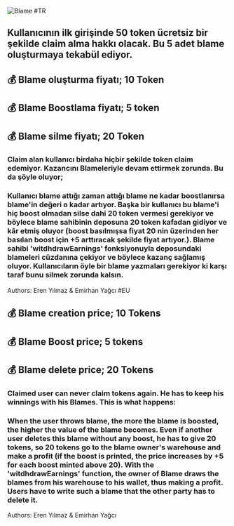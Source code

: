 ![Blame](https://cdn.discordapp.com/attachments/538301409196638219/991385590106964008/Blame.png)
#TR
## Kullanıcının ilk girişinde 50 token ücretsiz bir şekilde claim alma hakkı olacak. Bu 5 adet blame oluşturmaya tekabül ediyor.
## 💰  Blame oluşturma fiyatı; 10 Token
## 💰  Blame Boostlama fiyatı; 5 token
## 💰  Blame silme fiyatı; 20 Token

### Claim alan kullanıcı birdaha hiçbir şekilde token claim edemiyor. Kazancını Blameleriyle devam ettirmek zorunda. Bu da şöyle oluyor;
### Kullanıcı blame attığı zaman attığı blame ne kadar boostlanırsa blame'in değeri o kadar artıyor. Başka bir kullanıcı bu blame'i hiç boost olmadan silse dahi 20 token vermesi gerekiyor ve böylece blame sahibinin deposuna 20 token kafadan gidiyor ve kâr etmiş oluyor (boost basılmışsa fiyat 20 nin üzerinden her basılan boost için +5 arttıracak şekilde fiyat artıyor.). Blame sahibi 'witdhdrawEarnings' fonksiyonuyla deposundaki blameleri cüzdanına çekiyor ve böylece kazanç sağlamış oluyor. Kullanıcıların öyle bir blame yazmaları gerekiyor ki karşı taraf bunu silmek zorunda kalsın.
Authors: Eren Yılmaz & Emirhan Yağcı
#EU
## 💰 Blame creation price; 10 Tokens
## 💰 Blame Boost price; 5 tokens
## 💰 Blame delete price; 20 Tokens

### Claimed user can never claim tokens again. He has to keep his winnings with his Blames. This is what happens:
### When the user throws blame, the more the blame is boosted, the higher the value of the blame becomes. Even if another user deletes this blame without any boost, he has to give 20 tokens, so 20 tokens go to the blame owner's warehouse and make a profit (if the boost is printed, the price increases by +5 for each boost minted above 20). With the 'witdhdrawEarnings' function, the owner of Blame draws the blames from his warehouse to his wallet, thus making a profit. Users have to write such a blame that the other party has to delete it.
Authors: Eren Yılmaz & Emirhan Yağcı
